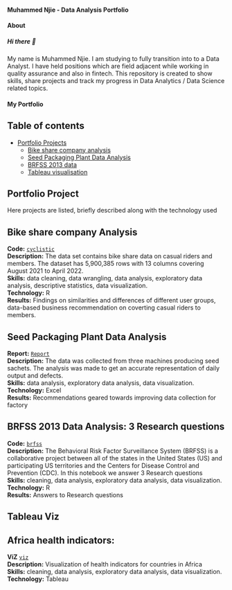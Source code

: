 #### Muhammed Njie - Data Analysis Portfolio

#### About
##### Hi there 👋

My name is Muhammed Njie. I am studying to fully transition into to a Data Analyst. I have held positions which are field adjacent while working in quality assurance and also in fintech.
This repository is created to show skills, share projects and track my progress in Data Analytics / Data Science related topics.

#### My Portfolio

## Table of contents
- [Portfolio Projects](#portfolio-projects)
	+ [Bike share company analysis](#bike-share-company-analysis)
	+ [Seed Packaging Plant Data Analysis](#seed-packaging-plant-data-analysis)
	+ [BRFSS 2013 data](#brfss-2013-data-analysis-:-3-research-questions)
	+ [Tableau visualisation](#tableau-viz)

	
## Portfolio Project
Here projects are listed, briefly described along with the technology used

## Bike share company Analysis
**Code:** [`cyclistic`](https://www.kaggle.com/code/muhammednjie/cyclistic)<br>
**Description:** The data set contains bike share data on casual riders and members. The dataset has 5,900,385 rows with 13 columns covering August 2021 to April 2022.<br> 
**Skills:** data cleaning, data wrangling, data analysis, exploratory data analysis, descriptive statistics, data visualization.<br>
**Technology:** R<br>
**Results:** Findings on similarities and differences of different user groups, data-based business recommendation on coverting casual riders to members.

## Seed Packaging Plant Data Analysis
**Report:** [`Report`](https://drive.google.com/file/d/1fPVgqBtfK2puXL96-Uc_c0fthq9PFh8g/view?usp=sharing)<br>
**Description:** The data was collected from three machines producing seed sachets. The analysis was made to get an accurate representation of daily output and defects.<br>
**Skills:** data analysis, exploratory data analysis, data visualization.<br>
**Technology:** Excel<br>
**Results:** Recommendations geared towards improving data collection for factory<br>

## BRFSS 2013 Data Analysis: 3 Research questions
**Code:** [`brfss`](https://www.kaggle.com/code/muhammednjie/brfss-data-analysis-3-questions)<br>
**Description:** The Behavioral Risk Factor Surveillance System (BRFSS) is a collaborative project between all of the states in
the United States (US) and participating US territories and the Centers for Disease Control and Prevention (CDC). In this notebook we answer 3 Research questions<br>
**Skills:** cleaning, data analysis, exploratory data analysis, data visualization.<br>
**Technology:** R<br>
**Results:** Answers to Research questions<br>

## Tableau Viz
## Africa health indicators: 
**ViZ** [`viz`](https://public.tableau.com/app/profile/muhammed5174/viz/Africadevelopmentindicators-health/DashboardHealthindicators)<br>
**Description:** Visualization of health indicators for countries in Africa<br>
**Skills:** cleaning, data analysis, exploratory data analysis, data visualization.<br>
**Technology:** Tableau<br>

